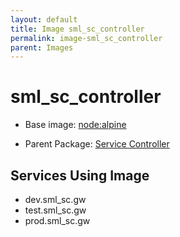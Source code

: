 ```yaml
---
layout: default
title: Image sml_sc_controller
permalink: image-sml_sc_controller
parent: Images
---
```

# sml_sc_controller

* Base image:  [node:alpine](image-node:alpine)

* Parent Package: [Service Controller](package--edgemere-sml-sc)


## Services Using Image
* dev.sml_sc.gw
* test.sml_sc.gw
* prod.sml_sc.gw

